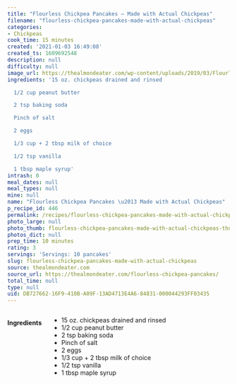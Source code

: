 ```yaml
---
title: "Flourless Chickpea Pancakes – Made with Actual Chickpeas"
filename: "flourless-chickpea-pancakes-made-with-actual-chickpeas"
categories:
- Chickpeas
cook_time: 15 minutes
created: '2021-01-03 16:49:08'
created_ts: 1609692548
description: null
difficulty: null
image_url: https://thealmondeater.com/wp-content/uploads/2019/03/Flourless-Chickpea-Pancakes-1-5-683x1024-1.jpg
ingredients: '15 oz. chickpeas drained and rinsed

  1/2 cup peanut butter

  2 tsp baking soda

  Pinch of salt

  2 eggs

  1/3 cup + 2 tbsp milk of choice

  1/2 tsp vanilla

  1 tbsp maple syrup'
intrash: 0
meal_dates: null
meal_types: null
mine: null
name: "Flourless Chickpea Pancakes \u2013 Made with Actual Chickpeas"
p_recipe_id: 446
permalink: /recipes/flourless-chickpea-pancakes-made-with-actual-chickpeas
photo_large: null
photo_thumb: flourless-chickpea-pancakes-made-with-actual-chickpeas-thumb.jpg
photos_dict: null
prep_time: 10 minutes
rating: 3
servings: 'Servings: 10 pancakes'
slug: flourless-chickpea-pancakes-made-with-actual-chickpeas
source: thealmondeater.com
source_url: https://thealmondeater.com/flourless-chickpea-pancakes/
total_time: null
type: null
uid: DB727662-16F9-410B-A09F-13AD4713E4A6-84831-000044293FF03435
---
```

<div class="large-8 medium-7 columns" id="writeup">	</div><!-- #writeup -->
</div><!-- #row-one -->
<div class="row" id="row-two">	<div class="medium-4 small-5 columns" id="ingredients"><h4>Ingredients</h4><div class="box box-ingredients content"><ul>
<li>15 oz. chickpeas drained and rinsed</li>
<li>1/2 cup peanut butter</li>
<li>2 tsp baking soda</li>
<li>Pinch of salt</li>
<li>2 eggs</li>
<li>1/3 cup + 2 tbsp milk of choice</li>
<li>1/2 tsp vanilla</li>
<li>1 tbsp maple syrup</li>
</ul>
</div>	</div>	<div class="medium-6 small-7 columns" id="directions">	</div>